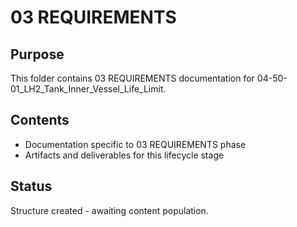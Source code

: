 # 03 REQUIREMENTS

## Purpose
This folder contains 03 REQUIREMENTS documentation for 04-50-01_LH2_Tank_Inner_Vessel_Life_Limit.

## Contents
- Documentation specific to 03 REQUIREMENTS phase
- Artifacts and deliverables for this lifecycle stage

## Status
Structure created - awaiting content population.
